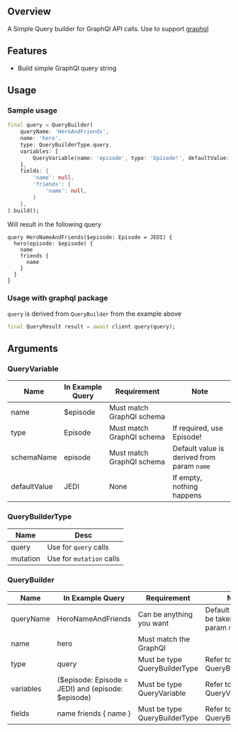 ## Overview

A Simple Query builder for GraphQl API calls. Use to support [graphql](https://pub.dev/packages/graphql)

## Features

- Build simple GraphQl query string

## Usage

### Sample usage

```dart
final query = QueryBuilder(
    queryName: 'HeroAndFriends',
    name: 'hero',
    type: QueryBuilderType.query,
    variables: [
        QueryVariable(name: 'episode', type: 'Episode!', defaultValue: 'JEDI'),
    ],
    fields: {
        'name': null,
        'friends': {
            'name': null,
        }
    },
).build();
```

Will result in the following query

```
query HeroNameAndFriends($episode: Episode = JEDI) {
  hero(episode: $episode) {
    name
    friends {
      name
    }
  }
}
```

### Usage with graphql package

`query` is derived from `QueryBuilder` from the example above

```dart
final QueryResult result = await client.query(query);
```

## Arguments

### QueryVariable

| Name | In Example Query         | Requirement | Note |
| ---- | ------------------------ | ----------- | ---- |
| name | $episode    | Must match GraphQl schema | |
| type | Episode    | Must match GraphQl schema | If required, use Episode! |
| schemaName | episode    | Must match GraphQl schema | Default value is derived from param `name` |
| defaultValue | JEDI    | None | If empty, nothing happens |

### QueryBuilderType

| Name     | Desc                     |
| -------- | ------------------------ |
| query    | Use for `query` calls    |
| mutation | Use for `mutation` calls |

### QueryBuilder

| Name      | In Example Query                                   | Requirement                   | Note                                          |
| --------- | -------------------------------------------------- | ----------------------------- | --------------------------------------------- |
| queryName | HeroNameAndFriends                                 | Can be anything you want      | Default value will be taken from param `name` |
| name      | hero                                               | Must match the GraphQl        |                                               |
| type      | query                                              | Must be type QueryBuilderType | Refer to QueryBuilderType                     |
| variables | ($episode: Episode = JEDI) and (episode: $episode) | Must be type QueryVariable    | Refer to QueryVariable                        |
| fields    | name friends { name }                              | Must be type QueryBuilderType | Refer to QueryBuilderType                     |

